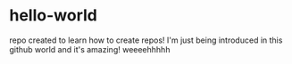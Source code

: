 # hello-world
repo created to learn how to create repos! I'm just being introduced in this github world and it's amazing!
weeeehhhhh
